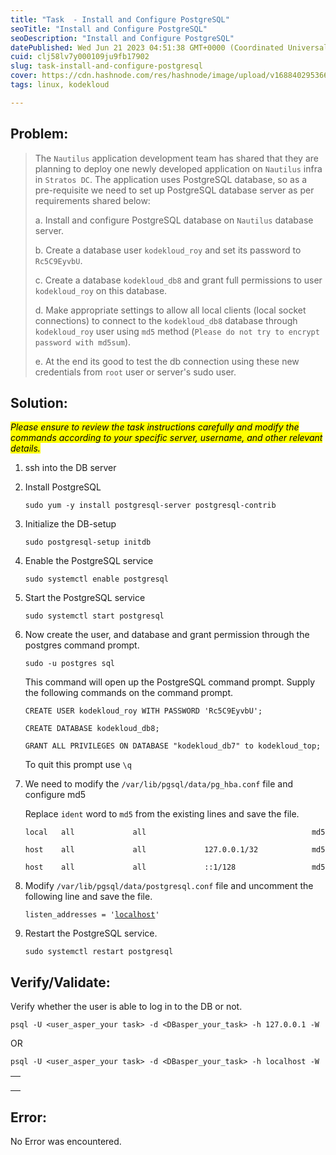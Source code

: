 ```yaml
---
title: "Task  - Install and Configure PostgreSQL"
seoTitle: "Install and Configure PostgreSQL"
seoDescription: "Install and Configure PostgreSQL"
datePublished: Wed Jun 21 2023 04:51:38 GMT+0000 (Coordinated Universal Time)
cuid: clj58lv7y000109ju9fb17902
slug: task-install-and-configure-postgresql
cover: https://cdn.hashnode.com/res/hashnode/image/upload/v1688402953666/19b55611-c233-409d-aa69-99bc7897d5db.png
tags: linux, kodekloud

---
```


## Problem:

> The `Nautilus` application development team has shared that they are planning to deploy one newly developed application on `Nautilus` infra in `Stratos DC`. The application uses PostgreSQL database, so as a pre-requisite we need to set up PostgreSQL database server as per requirements shared below:
> 
> a. Install and configure PostgreSQL database on `Nautilus` database server.
> 
> b. Create a database user `kodekloud_roy` and set its password to `Rc5C9EyvbU`.
> 
> c. Create a database `kodekloud_db8` and grant full permissions to user `kodekloud_roy` on this database.
> 
> d. Make appropriate settings to allow all local clients (local socket connections) to connect to the `kodekloud_db8` database through `kodekloud_roy` user using `md5` method (`Please do not try to encrypt password with md5sum`).
> 
> e. At the end its good to test the db connection using these new credentials from `root` user or server's sudo user.

## Solution:

*<mark>Please ensure to review the task instructions carefully and modify the commands according to your specific server, username, and other relevant details.</mark>*

1. ssh into the DB server
    
2. Install PostgreSQL
    
    ```plaintext
    sudo yum -y install postgresql-server postgresql-contrib
    ```
    
3. Initialize the DB-setup
    
    ```plaintext
    sudo postgresql-setup initdb
    ```
    
4. Enable the PostgreSQL service
    
    ```plaintext
    sudo systemctl enable postgresql
    ```
    
5. Start the PostgreSQL service
    
    ```plaintext
    sudo systemctl start postgresql
    ```
    
6. Now create the user, and database and grant permission through the postgres command prompt.
    
    ```plaintext
    sudo -u postgres sql
    ```
    
    This command will open up the PostgreSQL command prompt. Supply the following commands on the command prompt.
    
    `CREATE USER kodekloud_roy WITH PASSWORD 'Rc5C9EyvbU';`
    
    `CREATE DATABASE kodekloud_db8;`
    
    `GRANT ALL PRIVILEGES ON DATABASE "kodekloud_db7" to kodekloud_top;`
    
    To quit this prompt use `\q`
    
7. We need to modify the `/var/lib/pgsql/data/pg_hba.conf` file and configure md5
    
    Replace `ident` word to `md5` from the existing lines and save the file.
    
    `local   all             all                                     md5`
    
    `host    all             all             127.0.0.1/32            md5`
    
    `host    all             all             ::1/128                 md5`
    
8. Modify `/var/lib/pgsql/data/postgresql.conf` file and uncomment the following line and save the file.
    
    `listen_addresses = '`[`localhost`](http://localhost)`'`
    
9. Restart the PostgreSQL service.
    
    ```plaintext
    sudo systemctl restart postgresql
    ```
    

## Verify/Validate:

Verify whether the user is able to log in to the DB or not.

`psql -U <user_asper_your task> -d <DBasper_your_task> -h 127.0.0.1 -W`

OR

`psql -U <user_asper_your task> -d <DBasper_your_task> -h localhost -W`

<table><tbody><tr><td colspan="1" rowspan="1"><p></p></td></tr></tbody></table>

## Error:

No Error was encountered.